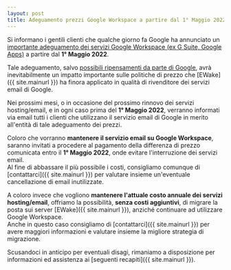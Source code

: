 ```yaml
---
layout: post
title: Adeguamento prezzi Google Workspace a partire dal 1° Maggio 2022
---
```


Si informano i gentili clienti che qualche giorno fa Google ha annunciato un [importante adeguamento dei servizi Google Workspace (ex G Suite, Google Apps)](https://www.hdblog.it/google/articoli/n550136/google-workspace-g-suite-legacy-gratis/) a partire dal **1° Maggio 2022**.

Tale adeguamento, salvo [possibili ripensamenti da parte di Google](https://twitter.com/RonAmadeo/status/1486407745867849728), avrà inevitabilmente un impatto importante sulle politiche di prezzo che [EWake]({{ site.mainurl }}) ha finora applicato in qualità di rivenditore dei servizi email di Google.

Nei prossimi mesi, o in occasione del prossimo rinnovo dei servizi hosting/email, e in ogni caso prima del **1° Maggio 2022**, verranno informati via email tutti i clienti che utilizzano il servizio email di Google in merito all'entità di tale adeguamento dei prezzi.

Coloro che vorranno **mantenere il servizio email su Google Workspace**, saranno invitati a procedere al pagamento della differenza di prezzo comunicata entro il **1° Maggio 2022**, onde evitare l'interruzione dei servizi email.  
Al fine di abbassare il più possibile i costi, consigliamo comunque di [contattarci]({{ site.mainurl }}) per valutare insieme un'eventuale cancellazione di email inutilizzate.

A coloro invece che vogliono **mantenere l'attuale costo annuale dei servizi hosting/email**, offriamo la possibilità, **senza costi aggiuntivi**, di migrare la posta sui server [EWake]({{ site.mainurl }}), anziché continuare ad utilizzare Google Workspace.  
Anche in questo caso consigliamo di [contattarci]({{ site.mainurl }}) per avere maggiori informazioni e valutare insieme la migliore strategia di migrazione.

Scusandoci in anticipo per eventuali disagi, rimaniamo a disposizione per informazioni ed assistenza ai [seguenti recapiti]({{ site.mainurl }}).
